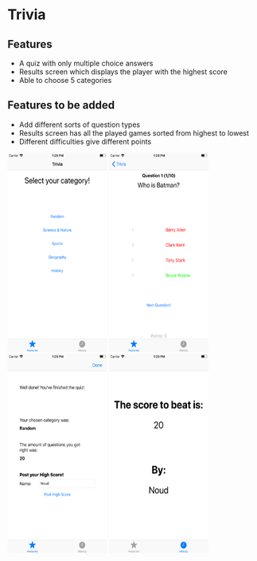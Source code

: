 # Trivia

## Features
* A quiz with only multiple choice answers
* Results screen which displays the player with the highest score
* Able to choose 5 categories

## Features to be added
* Add different sorts of question types
* Results screen has all the played games sorted from highest to lowest
* Different difficulties give different points

<p float="left">
  <img src="https://github.com/noudcorten/Trivia/blob/master/Trivia1.png" width="200" height="400"/>
  <img src="https://github.com/noudcorten/Trivia/blob/master/Trivia2.png" width="200" height="400"/>
  <img src="https://github.com/noudcorten/Trivia/blob/master/Trivia3.png" width="200" height="400"/>
  <img src="https://github.com/noudcorten/Trivia/blob/master/Trivia4.png" width="200" height="400"/>
</p>
